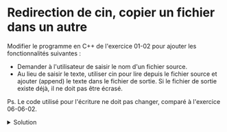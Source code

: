 # Redirection de cin, copier un fichier dans un autre

Modifier le programme en C++ de l'exercice 01-02 pour ajouter les fonctionnalités suivantes :

- Demander à l'utilisateur de saisir le nom d'un fichier source.
- Au lieu de saisir le texte, utiliser cin pour lire depuis le fichier source et ajouter (append) le texte dans le fichier de sortie. Si le fichier de sortie existe déjà, il ne doit pas être écrasé.


Ps. Le code utilisé pour l'écriture ne doit pas changer, comparé à l'exercice 06-06-02.   

<details>
<summary>Solution</summary>

~~~cpp
#include <iostream>
#include <fstream>

bool lire_fichier(const std::string& nom_fichier){
    std::ifstream fichier_entree(nom_fichier);

    // Vérifier si l'ouverture du fichier a réussi
    if (!fichier_entree) {
        return false;
    }

    while (fichier_entree) {
        std::string strInput;
        std::getline(fichier_entree, strInput); // lire une ligne
        std::cout << strInput << "\n";
    }

    fichier_entree.close();

    return true;
}

bool ecrire_fichier(const std::string& nom_fichier) {

    // Ouvrir le fichier en mode append
    std::ofstream fichier_sortie(nom_fichier, std::ios::app);

    // Vérifier si l'ouverture du fichier a réussi
    if (!fichier_sortie) {
        std::cerr << "Erreur : Impossible d'ouvrir le fichier. \n";
        return false;
    }

    std::string texte;
    const std::string terminer = "#exit#";

    // Demander à l'utilisateur de saisir du texte
    std::cout << "Entrez le texte à enregistrer dans le fichier (Ctrl+D ou #exit# pour terminer la saisie) :\n";
    while (std::getline(std::cin, texte)) {
        if (texte == terminer) break;
        // Écrire le texte dans le fichier
        fichier_sortie << texte << std::endl;
    }

    // Fermer le fichier
    fichier_sortie.close();

    std::cout << "Le texte a été enregistré avec succès dans le fichier." << std::endl;

    return true;
}

int main() {
    std::string nom_fichier;

    // Demander à l'utilisateur le nom du fichier où enregistrer le texte
    std::cout << "Entrez le nom du fichier où enregistrer le texte : ";
    std::getline(std::cin, nom_fichier);

    if (not lire_fichier(nom_fichier))
      return -1;

    std::string nom_fichier_src;
    // Demander à l'utilisateur le nom du fichier source
    std::cout << "Entrez le nom du fichier source : ";
    std::getline(std::cin, nom_fichier_src);

    std::ifstream fichier_entree(nom_fichier_src);

    // Vérifier si l'ouverture du fichier a réussi
    if (!fichier_entree) {
        std::cerr << "Erreur : Impossible d'ouvrir le fichier. \n";
        return -1;
    }

    auto cin_buf = std::cin.rdbuf();
    std::cin.rdbuf(fichier_entree.rdbuf());

    ecrire_fichier(nom_fichier);

    std::cin.rdbuf(cin_buf);
    fichier_entree.close();
}

~~~



</details>
